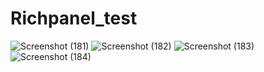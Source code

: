 # Richpanel_test

![Screenshot (181)](https://github.com/Ani-Bos/Richpanel_test/assets/97694136/19d6128f-79cb-423e-bce0-18d0593a0c35)
![Screenshot (182)](https://github.com/Ani-Bos/Richpanel_test/assets/97694136/1331cbfe-5456-47cd-a30c-c1e3eac5b20b)
![Screenshot (183)](https://github.com/Ani-Bos/Richpanel_test/assets/97694136/8e76c225-f290-45f5-9550-d85d8a88165b)
![Screenshot (184)](https://github.com/Ani-Bos/Richpanel_test/assets/97694136/9bd47043-3811-4c2e-b6a3-32744e939d18)
